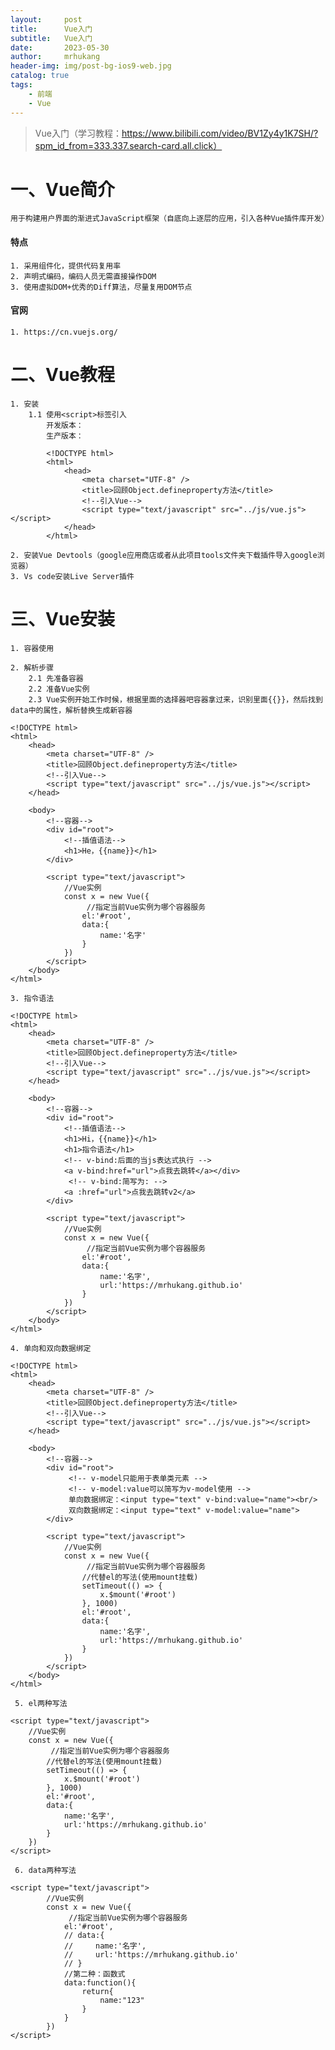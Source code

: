 ```yaml
---
layout:     post
title:      Vue入门
subtitle:   Vue入门
date:       2023-05-30 
author:     mrhukang
header-img: img/post-bg-ios9-web.jpg
catalog: true
tags:
    - 前端
    - Vue
---
```


>Vue入门（学习教程：https://www.bilibili.com/video/BV1Zy4y1K7SH/?spm_id_from=333.337.search-card.all.click）

# 一、Vue简介
    用于构建用户界面的渐进式JavaScript框架（自底向上逐层的应用，引入各种Vue插件库开发）

#### 特点
	1. 采用组件化，提供代码复用率
	2. 声明式编码，编码人员无需直接操作DOM
    3. 使用虚拟DOM+优秀的Diff算法，尽量复用DOM节点
	
#### 官网
    1. https://cn.vuejs.org/

# 二、Vue教程
    1. 安装
        1.1 使用<script>标签引入
            开发版本：
            生产版本：

            <!DOCTYPE html>
            <html>
                <head>
                    <meta charset="UTF-8" />
                    <title>回顾Object.defineproperty方法</title>
                    <!--引入Vue-->
                    <script type="text/javascript" src="../js/vue.js"></script>
                </head>
            </html>

    2. 安装Vue Devtools（google应用商店或者从此项目tools文件夹下载插件导入google浏览器）
    3. Vs code安装Live Server插件

# 三、Vue安装
    1. 容器使用

    2. 解析步骤
        2.1 先准备容器
        2.2 准备Vue实例
        2.3 Vue实例开始工作时候，根据里面的选择器吧容器拿过来，识别里面{{}}，然后找到data中的属性，解析替换生成新容器

    <!DOCTYPE html>
    <html>
        <head>
            <meta charset="UTF-8" />
            <title>回顾Object.defineproperty方法</title>
            <!--引入Vue-->
            <script type="text/javascript" src="../js/vue.js"></script>
        </head>
    
        <body>
            <!--容器-->
            <div id="root">
                <!--插值语法-->
                <h1>He，{{name}}</h1>
            </div>
    
            <script type="text/javascript">
                //Vue实例
                const x = new Vue({
                     //指定当前Vue实例为哪个容器服务
                    el:'#root',
                    data:{
                        name:'名字'
                    }
                })
            </script>
        </body>
    </html>

    3. 指令语法

    <!DOCTYPE html>
    <html>
        <head>
            <meta charset="UTF-8" />
            <title>回顾Object.defineproperty方法</title>
            <!--引入Vue-->
            <script type="text/javascript" src="../js/vue.js"></script>
        </head>
    
        <body>
            <!--容器-->
            <div id="root">
                <!--插值语法-->
                <h1>Hi，{{name}}</h1>
                <h1>指令语法</h1>
                <!-- v-bind:后面的当js表达式执行 -->
                <a v-bind:href="url">点我去跳转</a></div>
                 <!-- v-bind:简写为: -->
                <a :href="url">点我去跳转v2</a>
            </div>
    
            <script type="text/javascript">
                //Vue实例
                const x = new Vue({
                     //指定当前Vue实例为哪个容器服务
                    el:'#root',
                    data:{
                        name:'名字',
                        url:'https://mrhukang.github.io'
                    }
                })
            </script>
        </body>
    </html>

    4. 单向和双向数据绑定

    <!DOCTYPE html>
    <html>
        <head>
            <meta charset="UTF-8" />
            <title>回顾Object.defineproperty方法</title>
            <!--引入Vue-->
            <script type="text/javascript" src="../js/vue.js"></script>
        </head>
    
        <body>
            <!--容器-->
            <div id="root">
                 <!-- v-model只能用于表单类元素 -->
                 <!-- v-model:value可以简写为v-model使用 -->
                 单向数据绑定：<input type="text" v-bind:value="name"><br/>
                 双向数据绑定：<input type="text" v-model:value="name">
            </div>
    
            <script type="text/javascript">
                //Vue实例
                const x = new Vue({
                     //指定当前Vue实例为哪个容器服务
                    //代替el的写法(使用mount挂载)
                    setTimeout(() => {
                        x.$mount('#root')
                    }, 1000)
                    el:'#root',
                    data:{
                        name:'名字',
                        url:'https://mrhukang.github.io'
                    }
                })
            </script>
        </body>
    </html>
    
     5. el两种写法
    
    <script type="text/javascript">
        //Vue实例
        const x = new Vue({
             //指定当前Vue实例为哪个容器服务
            //代替el的写法(使用mount挂载)
            setTimeout(() => {
                x.$mount('#root')
            }, 1000)
            el:'#root',
            data:{
                name:'名字',
                url:'https://mrhukang.github.io'
            }
        })
    </script>

     6. data两种写法

    <script type="text/javascript">
            //Vue实例
            const x = new Vue({
                 //指定当前Vue实例为哪个容器服务
                el:'#root',
                // data:{
                //     name:'名字',
                //     url:'https://mrhukang.github.io'
                // }
                //第二种：函数式
                data:function(){
                    return{
                        name:"123"
                    }
                }
            })
    </script>
    




